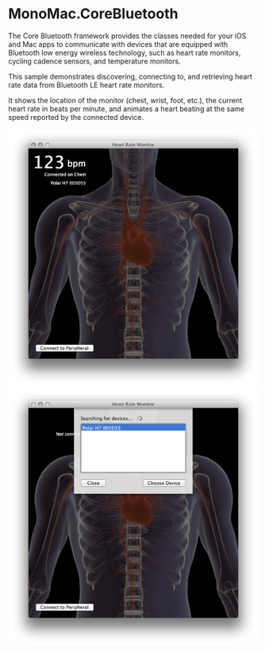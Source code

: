 # MonoMac.CoreBluetooth

The Core Bluetooth framework provides the classes needed for your iOS
and Mac apps to communicate with devices that are equipped with
Bluetooth low energy wireless technology, such as heart rate monitors,
cycling cadence sensors, and temperature monitors.

This sample demonstrates discovering, connecting to, and retrieving
heart rate data from Bluetooth LE heart rate monitors.

It shows the location of the monitor (chest, wrist, foot, etc.), the
current heart rate in beats per minute, and animates a heart beating
at the same speed reported by the connected device.

![A connected heart rate monitor](Screenshots/0.png)
![A list of heart rate monitor devices](Screenshots/1.png)
